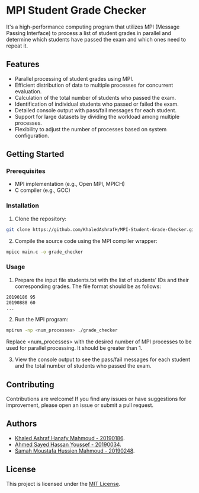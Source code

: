 # MPI Student Grade Checker

It's a high-performance computing program that utilizes MPI (Message Passing Interface) to process a list of student grades in parallel and determine which students have passed the exam and which ones need to repeat it.

## Features

- Parallel processing of student grades using MPI.
- Efficient distribution of data to multiple processes for concurrent evaluation.
- Calculation of the total number of students who passed the exam.
- Identification of individual students who passed or failed the exam.
- Detailed console output with pass/fail messages for each student.
- Support for large datasets by dividing the workload among multiple processes.
- Flexibility to adjust the number of processes based on system configuration.

## Getting Started

### Prerequisites

- MPI implementation (e.g., Open MPI, MPICH)
- C compiler (e.g., GCC)

### Installation

1. Clone the repository:

```bash
git clone https://github.com/KhaledAshrafH/MPI-Student-Grade-Checker.git
```

2. Compile the source code using the MPI compiler wrapper:

```bash
mpicc main.c -o grade_checker
```

### Usage

1. Prepare the input file students.txt with the list of students' IDs and their corresponding grades. The file format should be as follows:

```bash
20190186 95
20190888 60
...
```

2. Run the MPI program:

```bash
mpirun -np <num_processes> ./grade_checker
```

Replace <num_processes> with the desired number of MPI processes to be used for parallel processing. It should be greater than 1.

3. View the console output to see the pass/fail messages for each student and the total number of students who passed the exam.

## Contributing

Contributions are welcome! If you find any issues or have suggestions for improvement, please open an issue or submit a pull request.

## Authors

- [Khaled Ashraf Hanafy Mahmoud - 20190186](https://github.com/KhaledAshrafH).
- [Ahmed Sayed Hassan Youssef - 20190034](https://github.com/AhmedSayed117).
- [Samah Moustafa Hussien Mahmoud - 20190248](https://github.com/Samah-20190248).


## License

This project is licensed under the [MIT License](LICENSE.md).


